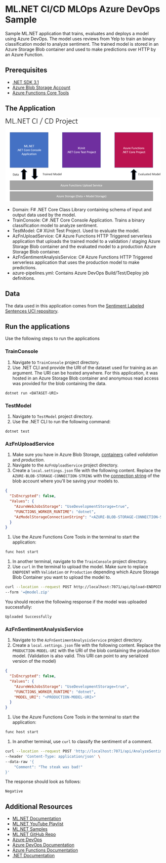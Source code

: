 # ML.NET CI/CD MLOps Azure DevOps Sample

Sample ML.NET application that trains, evaluates and deploys a model using Azure DevOps. The model uses reviews from Yelp to train an binary classification model to analyze sentiment. The trained model is stored in an Azure Storage Blob container and used to make predictions over HTTP by an Azure Function.

## Prerequisites

- [.NET SDK 3.1](https://dotnet.microsoft.com/download/dotnet-core)
- [Azure Blob Storage Account](https://docs.microsoft.com/azure/storage/common/storage-account-create?tabs=azure-portal)
- [Azure Functions Core Tools](https://docs.microsoft.com/azure/azure-functions/functions-run-local?tabs=windows%2Ccsharp%2Cbash)

## The Application

![](mlnet-ci-cd-project.PNG)

- Domain: F# .NET Core Class Library containing schema of input and output data used by the model.
- TrainConsole: C# .NET Core Console Application. Trains a binary classification model to analyze sentiment.
- TestModel: C# XUnit Test Project. Used to evaluate the model.
- AzFnUploadService: C# Azure Functions HTTP Triggered serverless application that uploads the trained model to a validation / staging Azure Storage Blob container and the evaluated model to a production Azure Storage Blob container. 
- AzFnSentimentAnalysisService: C# Azure Functions HTTP Triggered serverless application that uses the production model to make predictions.
- azure-pipelines.yml: Contains Azure DevOps Build/Test/Deploy job definitions.

## Data

The data used in this application comes from the [Sentiment Labeled Sentences UCI repository](https://archive.ics.uci.edu/ml/datasets/Sentiment+Labelled+Sentences).

## Run the applications

Use the following steps to run the applications

### TrainConsole

1. Navigate to `TrainConsole` project directory.
1. Use .NET CLI and provide the URI of the dataset used for training as an argument. The URI can be hosted anywhere. For this application, it was hosted in an Azure Storage Blob container and anonymous read access was provided for the blob containing the data.

```dotnetcli
dotnet run <DATASET-URI>
```

### TestModel

1. Navigate to `TestModel` project directory.
1. Use the .NET CLI to run the following command:

```dotnetcli
dotnet test
```

### AzFnUploadService

1. Make sure you have in Azure Blob Storage, [containers](https://docs.microsoft.com/azure/storage/blobs/storage-quickstart-blobs-portal#create-a-container) called *validation* and *production*.
1. Navigate to the `AzFnUploadService` project directory.
1. Create a `local.settings.json` file with the following content. Replace the `AZURE-BLOB-STORAGE-CONNECTION-STRING` with the [connection string](https://docs.microsoft.com/azure/storage/common/storage-account-keys-manage?tabs=azure-portal#view-account-access-keys) of the blob account where you'll be saving your models to.

```json
{
  "IsEncrypted": false,
  "Values": {
    "AzureWebJobsStorage": "UseDevelopmentStorage=true",
    "FUNCTIONS_WORKER_RUNTIME": "dotnet",
    "AzModelStorageConnectionString": "<AZURE-BLOB-STORAGE-CONNECTION-STRING>"
  }
}
```
1. Use the Azure Functions Core Tools in the terminal to start the application:

```bash
func host start
```

1. In another terminal, navigate to the `TrainConsole` project directory.
1. Use `curl` in the terminal to upload the model. Make sure to replace `ENDPOINT` with `Validation` or `Production` depending which Azure Storage Blob Container you want to upload the model to.

```bash
curl --location --request POST http://localhost:7071/api/Upload<ENDPOINT> \
--form '=@model.zip'
```

You should receive the following response if the model was uploaded successfully:

```text
Uploaded Successfully
```

### AzFnSentimentAnalysisService

1. Navigate to the `AzFnSentimentAnalysisService` project directory. 
1. Create a `local.settings.json` file with the following content. Replace the `PRODUCTION-MODEL-URI` with the URI of the blob containing the production model. (Validation is also valid. This URI can point to any serialized version of the model)

```json
{
  "IsEncrypted": false,
  "Values": {
    "AzureWebJobsStorage": "UseDevelopmentStorage=true",
    "FUNCTIONS_WORKER_RUNTIME": "dotnet",
    "MODEL_URI": "<PRODUCTION-MODEL-URI>"
  }
}
```

1. Use the Azure Functions Core Tools in the terminal to start the application:

```bash
func host start
```

1. In another terminal, use `curl` to classify the sentiment of a comment.

```bash
curl --location --request POST 'http://localhost:7071/api/AnalyzeSentiment' \
--header 'Content-Type: application/json' \
--data-raw '{
	"Comment": "The steak was bad!"
}'
```

The response should look as follows:

```text
Negative
```

## Additional Resources

- [ML.NET Documentation](https://docs.microsoft.com/dotnet/machine-learning/)
- [ML.NET YouTube Playlist](https://www.youtube.com/watch?v=pxUzw6JyqcM&list=PL1rZQsJPBU2TwElfOzqOsUW1yuxKNA091)
- [ML.NET Samples](https://github.com/dotnet/machinelearning-samples)
- [ML.NET GitHub Repo](https://github.com/dotnet/machinelearning)
- [Azure DevOps](https://dev.azure.com)
- [Azure DevOps Documentation](https://docs.microsoft.com/azure/devops/?view=azure-devops)
- [Azure Functions Documentation](https://docs.microsoft.com/en-us/azure/azure-functions/)
- [.NET Documentation](https://docs.microsoft.com/en-us/dotnet/)
